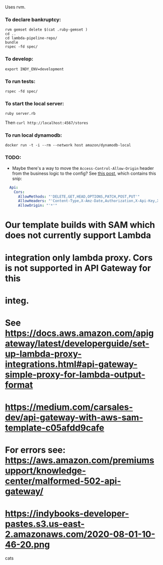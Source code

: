 Uses rvm.

### To declare bankruptcy:
```
rvm gemset delete $(cat .ruby-gemset )
cd ..
cd lambda-pipeline-repo/
bundle
rspec -fd spec/
```

### To develop:
```
export INDY_ENV=development
```


### To run tests:

```
rspec -fd spec/
```

### To start the local server:
```
ruby server.rb
```

Then `curl http://localhost:4567/stores`

### To run local dynamodb:
```
docker run -t -i --rm --network host amazon/dynamodb-local
```

### TODO:

- Maybe there's a way to move the `Access-Control-Allow-Origin` header from the business logic to the config? See [this post](https://alexharv074.github.io/2019/03/31/introduction-to-sam-part-iii-adding-a-proxy-endpoint-and-cors-configuration.html), which contains this snip:

```yaml
  Api:
    Cors:
      AllowMethods: "'DELETE,GET,HEAD,OPTIONS,PATCH,POST,PUT'"
      AllowHeaders: "'Content-Type,X-Amz-Date,Authorization,X-Api-Key,X-Amz-Security-Token'"
      AllowOrigin: "'*'"
```


  # Our template builds with SAM which does not currently support Lambda
  # integration only lambda proxy. Cors is not supported in API Gateway for this
  # integ.
  # See https://docs.aws.amazon.com/apigateway/latest/developerguide/set-up-lambda-proxy-integrations.html#api-gateway-simple-proxy-for-lambda-output-format
  # https://medium.com/carsales-dev/api-gateway-with-aws-sam-template-c05afdd9cafe

  # For errors see: https://aws.amazon.com/premiumsupport/knowledge-center/malformed-502-api-gateway/
  # https://indybooks-developer-pastes.s3.us-east-2.amazonaws.com/2020-08-01-10-46-20.png


cats
